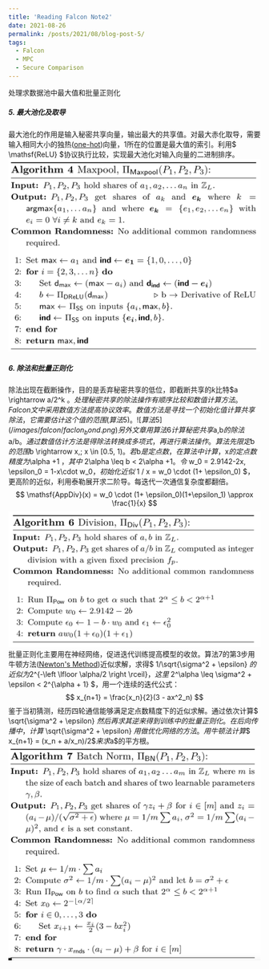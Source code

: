 ```yaml
---
title: 'Reading Falcon Note2'
date: 2021-08-26
permalink: /posts/2021/08/blog-post-5/
tags:
  - Falcon
  - MPC
  - Secure Comparison
---
```


处理求数据池中最大值和批量正则化

##### 5. 最大池化及取导
最大池化的作用是输入秘密共享向量，输出最大的共享值。对最大赤化取导，需要输入相同大小的独热([one-hot](https://zh.wikipedia.org/zh-hans/One-hot))向量，1所在的位置是最大值的索引。利用$ \mathsf{ReLU} $协议执行比较，实现最大池化对输入向量的二进制排序。
![](/images/falcon/falcon_maxpool.png)


##### 6. 除法和批量正则化
除法出现在截断操作，目的是丢弃秘密共享的低位，即截断共享的$k$比特$a \rightarrow a/2^k $。处理秘密共享的除法操作有顺序比较和数值计算方法。Falcon文中采用数值方法提高协议效率。数值方法是寻找一个初始化值计算共享除法，它需要估计这个值的范围(算法5)。
![算法5](/images/falcon/faclon_bond.png)
另外文章用算法6计算秘密共享$a,b$的除法$a/b$。通过数值估计方法是得除法转换成多项式，再进行乘法操作。算法先限定$b$的范围$b \rightarrow x,\; x \in [0.5, 1)$。
若$b$是定点数，在算法中计算，$x$的定点数精度为$\alpha +1 $，其中$ 2\alpha \leq b < 2\alpha +1$。令$ w_0 = 2.9142-2x, \epsilon_0 = 1-x\cdot w_0$，初始化近似$ 1 / x = w_0 \cdot (1+ \epsilon_0) $，更高阶的近似，利用泰勒展开求二阶导。每迭代一次通信复杂度都翻倍。
$$ \mathsf{AppDiv}(x) = w_0 \cdot (1+ \epsilon_0)(1+\epsilon_1) \approx \frac{1}{x} $$
![算法6](/images/falcon/faclon_division.png)
批量正则化主要用在神经网络，促进迭代训练提高模型的收敛。算法7的第3步用牛顿方法([Newton's Method](https://zh.wikipedia.org/wiki/%E7%89%9B%E9%A1%BF%E6%B3%95))近似求解，求得$ 1/\sqrt{\sigma^2 + \epsilon} $的近似为$2^{-\left \lfloor \alpha/2 \right \rceil}$，这里$ 2^\alpha \leq \sigma^2 + \epsilon < 2^{\alpha + 1} $，用一个连续的迭代公式：
$$ x_{n+1} = \frac{x_n}{2}(3 - ax^2_n) $$
鉴于当初猜测，经历四轮通信能够满足定点数精度下的近似求解。通过依次计算$ \sqrt{\sigma^2 + \epsilon} $然后再求其逆来得到训练中的批量正则化。在后向传播中，计算$ \sqrt{\sigma^2 + \epsilon} $用做优化网络的方法。用牛顿法计算$$ x_{n+1} = (x_n + a/x_n)/2$$来求$a$的平方根。
![算法7](/images/falcon/falcon_bn.png)



